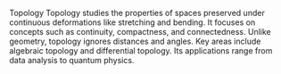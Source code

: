 Topology
Topology studies the properties of spaces preserved under continuous deformations like stretching and bending. It focuses on concepts such as continuity, compactness, and connectedness. Unlike geometry, topology ignores distances and angles. Key areas include algebraic topology and differential topology. Its applications range from data analysis to quantum physics.